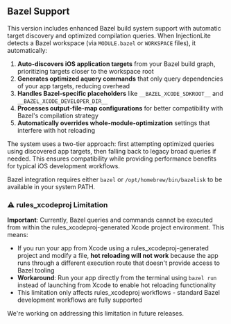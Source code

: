 ## Bazel Support

This version includes enhanced Bazel build system support with automatic target discovery and optimized compilation queries. When InjectionLite detects a Bazel workspace (via `MODULE.bazel` or `WORKSPACE` files), it automatically:

1. **Auto-discovers iOS application targets** from your Bazel build graph, prioritizing targets closer to the workspace root
2. **Generates optimized aquery commands** that only query dependencies of your app targets, reducing overhead
3. **Handles Bazel-specific placeholders** like `__BAZEL_XCODE_SDKROOT__` and `__BAZEL_XCODE_DEVELOPER_DIR__`
4. **Processes output-file-map configurations** for better compatibility with Bazel's compilation strategy
5. **Automatically overrides whole-module-optimization** settings that interfere with hot reloading

The system uses a two-tier approach: first attempting optimized queries using discovered app targets, then falling back to legacy broad queries if needed. This ensures compatibility while providing performance benefits for typical iOS development workflows.

Bazel integration requires either `bazel` or `/opt/homebrew/bin/bazelisk` to be available in your system PATH.

### ⚠️ rules_xcodeproj Limitation

**Important**: Currently, Bazel queries and commands cannot be executed from within the rules_xcodeproj-generated Xcode project environment. This means:

- If you run your app from Xcode using a rules_xcodeproj-generated project and modify a file, **hot reloading will not work** because the app runs through a different execution route that doesn't provide access to Bazel tooling
- **Workaround**: Run your app directly from the terminal using `bazel run` instead of launching from Xcode to enable hot reloading functionality
- This limitation only affects rules_xcodeproj workflows - standard Bazel development workflows are fully supported

We're working on addressing this limitation in future releases.
